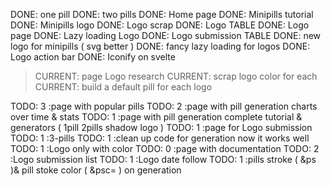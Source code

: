 DONE: one pill
DONE: two pills
DONE: Home page
DONE: Minipills tutorial
DONE: Minipills logo
DONE: Logo scrap
DONE: Logo TABLE
DONE: Logo page
DONE: Lazy loading Logo
DONE: Logo submission TABLE
DONE: new logo for minipills ( svg better )
DONE: fancy lazy loading for logos
DONE: Logo action bar
DONE: Iconify on svelte

> CURRENT: page Logo research
> CURRENT: scrap logo color for each
> CURRENT: build a default pill for each logo

TODO: 3 :page with popular pills
TODO: 2 :page with pill generation charts over time & stats
TODO: 1 :page with pill generation complete tutorial & generators ( 1pill 2pills shadow logo )
TODO: 1 :page for Logo submission
TODO: 1 :3-pills
TODO: 1 :clean up code for generation now it works well
TODO: 1 :Logo only with color
TODO: 0 :page with documentation
TODO: 2 :Logo submission list
TODO: 1 :Logo date follow
TODO: 1 :pills stroke ( &ps )& pill stoke color ( &psc= ) on generation